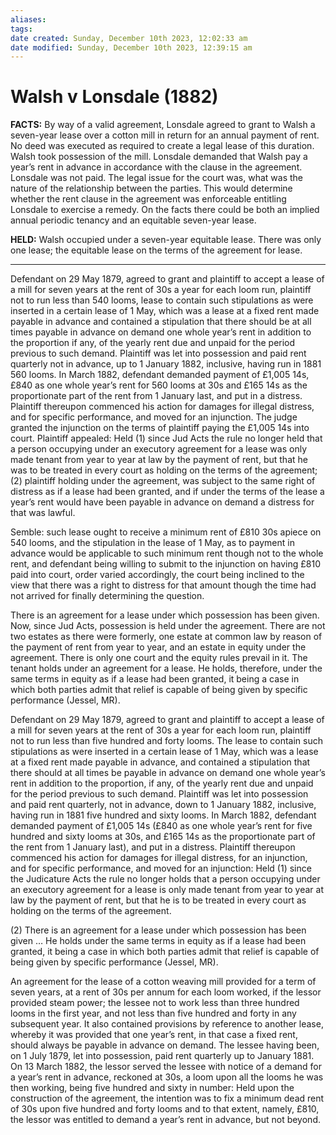 ```yaml
---
aliases: 
tags: 
date created: Sunday, December 10th 2023, 12:02:33 am
date modified: Sunday, December 10th 2023, 12:39:15 am
---
```


# Walsh v Lonsdale (1882)

**FACTS:** By way of a valid agreement, Lonsdale agreed to grant to Walsh a seven-year lease over a cotton mill in return for an annual payment of rent. No deed was executed as required to create a legal lease of this duration. Walsh took possession of the mill. Lonsdale demanded that Walsh pay a year’s rent in advance in accordance with the clause in the agreement. Lonsdale was not paid. The legal issue for the court was, what was the nature of the relationship between the parties. This would determine whether the rent clause in the agreement was enforceable entitling Lonsdale to exercise a remedy. On the facts there could be both an implied annual periodic tenancy and an equitable seven-year lease.

**HELD:** Walsh occupied under a seven-year equitable lease. There was only one lease; the equitable lease on the terms of the agreement for lease.

---

Defendant on 29 May 1879, agreed to grant and plaintiff to accept a lease of a mill for seven years at the rent of 30s a year for each loom run, plaintiff not to run less than 540 looms, lease to contain such stipulations as were inserted in a certain lease of 1 May, which was a lease at a fixed rent made payable in advance and contained a stipulation that there should be at all times payable in advance on demand one whole year’s rent in addition to the proportion if any, of the yearly rent due and unpaid for the period previous to such demand. Plaintiff was let into possession and paid rent quarterly not in advance, up to 1 January 1882, inclusive, having run in 1881 560 looms. In March 1882, defendant demanded payment of £1,005 14s, £840 as one whole year’s rent for 560 looms at 30s and £165 14s as the proportionate part of the rent from 1 January last, and put in a distress. Plaintiff thereupon commenced his action for damages for illegal distress, and for specific performance, and moved for an injunction. The judge granted the injunction on the terms of plaintiff paying the £1,005 14s into court. Plaintiff appealed: Held (1) since Jud Acts the rule no longer held that a person occupying under an executory agreement for a lease was only made tenant from year to year at law by the payment of rent, but that he was to be treated in every court as holding on the terms of the agreement; (2) plaintiff holding under the agreement, was subject to the same right of distress as if a lease had been granted, and if under the terms of the lease a year’s rent would have been payable in advance on demand a distress for that was lawful.  

  

Semble: such lease ought to receive a minimum rent of £810 30s apiece on 540 looms, and the stipulation in the lease of 1 May, as to payment in advance would be applicable to such minimum rent though not to the whole rent, and defendant being willing to submit to the injunction on having £810 paid into court, order varied accordingly, the court being inclined to the view that there was a right to distress for that amount though the time had not arrived for finally determining the question.  

  

There is an agreement for a lease under which possession has been given. Now, since Jud Acts, possession is held under the agreement. There are not two estates as there were formerly, one estate at common law by reason of the payment of rent from year to year, and an estate in equity under the agreement. There is only one court and the equity rules prevail in it. The tenant holds under an agreement for a lease. He holds, therefore, under the same terms in equity as if a lease had been granted, it being a case in which both parties admit that relief is capable of being given by specific performance (Jessel, MR).

Defendant on 29 May 1879, agreed to grant and plaintiff to accept a lease of a mill for seven years at the rent of 30s a year for each loom run, plaintiff not to run less than five hundred and forty looms. The lease to contain such stipulations as were inserted in a certain lease of 1 May, which was a lease at a fixed rent made payable in advance, and contained a stipulation that there should at all times be payable in advance on demand one whole year’s rent in addition to the proportion, if any, of the yearly rent due and unpaid for the period previous to such demand. Plaintiff was let into possession and paid rent quarterly, not in advance, down to 1 January 1882, inclusive, having run in 1881 five hundred and sixty looms. In March 1882, defendant demanded payment of £1,005 14s (£840 as one whole year’s rent for five hundred and sixty looms at 30s, and £165 14s as the proportionate part of the rent from 1 January last), and put in a distress. Plaintiff thereupon commenced his action for damages for illegal distress, for an injunction, and for specific performance, and moved for an injunction: Held (1) since the Judicature Acts the rule no longer holds that a person occupying under an executory agreement for a lease is only made tenant from year to year at law by the payment of rent, but that he is to be treated in every court as holding on the terms of the agreement.  

  

(2) There is an agreement for a lease under which possession has been given … He holds under the same terms in equity as if a lease had been granted, it being a case in which both parties admit that relief is capable of being given by specific performance (Jessel, MR).

An agreement for the lease of a cotton weaving mill provided for a term of seven years, at a rent of 30s per annum for each loom worked, if the lessor provided steam power; the lessee not to work less than three hundred looms in the first year, and not less than five hundred and forty in any subsequent year. It also contained provisions by reference to another lease, whereby it was provided that one year’s rent, in that case a fixed rent, should always be payable in advance on demand. The lessee having been, on 1 July 1879, let into possession, paid rent quarterly up to January 1881. On 13 March 1882, the lessor served the lessee with notice of a demand for a year’s rent in advance, reckoned at 30s, a loom upon all the looms he was then working, being five hundred and sixty in number: Held upon the construction of the agreement, the intention was to fix a minimum dead rent of 30s upon five hundred and forty looms and to that extent, namely, £810, the lessor was entitled to demand a year’s rent in advance, but not beyond.
